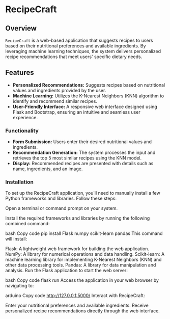 # RecipeCraft

## Overview
`RecipeCraft` is a web-based application that suggests recipes to users based on their nutritional preferences and available ingredients. By leveraging machine learning techniques, the system delivers personalized recipe recommendations that meet users' specific dietary needs.

## Features
- **Personalized Recommendations:** Suggests recipes based on nutritional values and ingredients provided by the user.
- **Machine Learning:** Utilizes the K-Nearest Neighbors (KNN) algorithm to identify and recommend similar recipes.
- **User-Friendly Interface:** A responsive web interface designed using Flask and Bootstrap, ensuring an intuitive and seamless user experience.

### Functionality
- **Form Submission:** Users enter their desired nutritional values and ingredients.
- **Recommendation Generation:** The system processes the input and retrieves the top 5 most similar recipes using the KNN model.
- **Display:** Recommended recipes are presented with details such as name, ingredients, and an image. 

### Installation
To set up the RecipeCraft application, you'll need to manually install a few Python frameworks and libraries. Follow these steps:

Open a terminal or command prompt on your system.

Install the required frameworks and libraries by running the following combined command:

bash
Copy code
pip install Flask numpy scikit-learn pandas
This command will install:

Flask: A lightweight web framework for building the web application.
NumPy: A library for numerical operations and data handling.
Scikit-learn: A machine learning library for implementing K-Nearest Neighbors (KNN) and other data processing tools.
Pandas: A library for data manipulation and analysis.
Run the Flask application to start the web server:

bash
Copy code
flask run
Access the application in your web browser by navigating to:

arduino
Copy code
http://127.0.0.1:5000/
Interact with RecipeCraft:

Enter your nutritional preferences and available ingredients.
Receive personalized recipe recommendations directly through the web interface.
